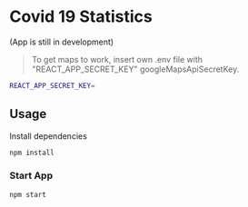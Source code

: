 # Covid 19 Statistics

(App is still in development)

> To get maps to work, insert own .env file with "REACT_APP_SECRET_KEY" googleMapsApiSecretKey.

```bash
REACT_APP_SECRET_KEY=
```

## Usage

Install dependencies

```bash
npm install
```

### Start App

```bash
npm start
```
